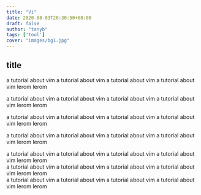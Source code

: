 ```yaml
---
title: "Vi"
date: 2020-08-03T20:30:50+08:00
draft: false
author: "tanyb"
tags: ['tool']
cover: "images/bg1.jpg"
---
```


## title

a tutorial about vim a tutorial about vim a tutorial about vim a tutorial about vim lerom   lerom   

a tutorial about vim a tutorial about vim a tutorial about vim a tutorial about vim lerom   lerom   

a tutorial about vim a tutorial about vim a tutorial about vim a tutorial about vim lerom   lerom   

a tutorial about vim a tutorial about vim a tutorial about vim a tutorial about vim lerom   lerom   

a tutorial about vim a tutorial about vim a tutorial about vim a tutorial about vim lerom   lerom   
a tutorial about vim a tutorial about vim a tutorial about vim a tutorial about vim lerom   lerom   
a tutorial about vim a tutorial about vim a tutorial about vim a tutorial about vim lerom   lerom   